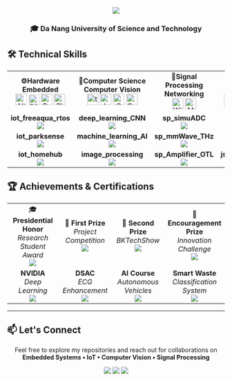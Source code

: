 <p align="center">
  <img src="https://readme-typing-svg.herokuapp.com/?font=Righteous&size=35&center=true&vCenter=true&width=500&height=70&duration=4000&lines=Hi+There!+👋;I'm+Ba+Thanh;Electronics+Engineer" />
</p>

<h3 align="center">🎓 Da Nang University of Science and Technology</h3>


## 🛠️ Technical Skills

<div align="left">
<table width="100%">
  <colgroup>
    <col width="25%"><col width="22%"><col width="25%"><col width="28%">
  </colgroup>

  <!-- Row 1: SKILLS -->
  <tr>
    <td align="center">
      <b> ⚙️Hardware<br/>Embedded</b><br/>
      <img src="https://cdn.simpleicons.org/altiumdesigner/A5915F" width="26" alt="Altium Designer"/>
      <img src="https://cdn.simpleicons.org/espressif/E7352C" width="24" alt="ESP32"/>
      <img src="https://cdn.simpleicons.org/circuitverse/1E5083" width="26" alt="Proteus"/>
      <img src="https://cdn.simpleicons.org/platformio/FF6600" width="26" alt="PlatformIO"/> 
    </td>
    <td align="center">
      <b> 🧠Computer Science<br/>Computer Vision</b><br/>
      <img src="https://cdn.simpleicons.org/tensorflow/FF6F00" width="26" alt="tensorflow"/>
      <img src="https://cdn.simpleicons.org/jupyter/F37626" width="26" alt="Jupyter"/>
      <img src="https://cdn.simpleicons.org/opencv/5C3EE8" width="26" alt="OpenCV"/>
      <img src="https://cdn.simpleicons.org/googlecolab/F9AB00" width="26" alt="Google Colab"/>
    </td>
    <td align="center">
      <b> 📡Signal Processing<br/>Networking</b><br/>
      <img src="https://cdn.simpleicons.org/wireshark/1679A7" width="26" alt="Wireshark"/>
      <img src="https://cdn.simpleicons.org/mqtt/660066" width="26" alt="MQTT"/>
    </td>
    <td align="center">
      <b> 🛰️Software<br/>Algorithm</b><br/>
      <img src="https://cdn.simpleicons.org/docker/2496ED" width="26" alt="Docker"/>
      <img src="https://cdn.simpleicons.org/linux/FCC624" width="26" alt="Linux"/>
      <img src="https://cdn.simpleicons.org/nvidia/76B900" width="26" alt="Jetson Nano"/>
      <img src="https://cdn.simpleicons.org/git/F05032" width="26" alt="Git"/>
    </td>
  </tr>

  <!-- Row 2: PROJECT #1 -->
  <tr>
    <td align="center">
      <b>iot_freeaqua_rtos</b><br/>
      <a href="https://github.com/bathanh0309/iot_freeaqua_rtos">
        <img src="https://img.shields.io/badge/View-00C7B7?style=for-the-badge&logo=github&logoColor=white"/>
      </a>
    </td>
    <td align="center">
      <b>deep_learning_CNN</b><br/>
      <a href="https://github.com/bathanh0309/deep_learning_CNN">
        <img src="https://img.shields.io/badge/Loading-FF6F00?style=for-the-badge&logo=github&logoColor=white"/>
      </a>
    </td>
    <td align="center">
      <b>sp_simuADC</b><br/>
      <a href="https://github.com/bathanh0309/sp_simu_ADC">
        <img src="https://img.shields.io/badge/View-FF8C00?style=for-the-badge&logo=github&logoColor=white"/>
      </a>
    </td>
    <td align="center">
      <b>json_RRT</b><br/>
      <a href="https://github.com/bathanh0309/json_RRT">
        <img src="https://img.shields.io/badge/View-76B900?style=for-the-badge&logo=github&logoColor=white"/>
      </a>
    </td>
  </tr>

  <!-- Row 3: PROJECT #2 -->
  <tr>
    <td align="center">
      <b>iot_parksense</b><br/>
      <a href="https://github.com/bathanh0309/iot_parksense">
        <img src="https://img.shields.io/badge/View-4285F4?style=for-the-badge&logo=github&logoColor=white"/>
      </a>
    </td>
    <td align="center">
      <b>machine_learning_AI</b><br/>
      <a href="https://github.com/bathanh0309/machine_learning_AI">
        <img src="https://img.shields.io/badge/Loading-0078D7?style=for-the-badge&logo=github&logoColor=white"/>
      </a>
    </td>
    <td align="center">
      <b>sp_mmWave_THz</b><br/>
      <a href="https://github.com/bathanh0309/sp_mmWave_THz">
        <img src="https://img.shields.io/badge/View-6A1B9A?style=for-the-badge&logo=github&logoColor=white"/>
      </a>
    </td>
    <td align="center">
      &nbsp;
    </td>
  </tr>

  <!-- Row 4: PROJECT #3 -->
  <tr>
    <td align="center">
      <b>iot_homehub</b><br/>
      <a href="https://github.com/bathanh0309/iot_homehub">
        <img src="https://img.shields.io/badge/View-FF6F00?style=for-the-badge&logo=github&logoColor=white"/>
      </a>
    </td>
    <td align="center">
      <b>image_processing</b><br/>
      <a href="https://github.com/bathanh0309/image_processing">
        <img src="https://img.shields.io/badge/Loading-1f6feb?style=for-the-badge&logo=github&logoColor=white"/>
      </a>
    </td>
    <td align="center">
      <b>sp_Amplifier_OTL</b><br/>
      <a href="https://github.com/bathanh0309/sp_Amplifier_OTL">
        <img src="https://img.shields.io/badge/View-005BAC?style=for-the-badge&logo=github&logoColor=white"/>
      </a>
    </td>
    <td align="center">
      <b>json_Vision_Gate</b><br/>
      <a href="https://github.com/bathanh0309/json_Vision_Gate">
        <img src="https://img.shields.io/badge/Loading-4285F4?style=for-the-badge&logo=github&logoColor=white"/>
      </a>
    </td>
  </tr>

</table>
</div>


## 🏆 Achievements & Certifications
<div align="left">
<table width="100%">
  <colgroup>
    <col width="25%"><col width="25%"><col width="25%"><col width="25%">
  </colgroup>

  <!-- Row 1 -->
  <tr>
    <td align="center">
      🎓 <b>Presidential Honor</b><br/>
      <i>Research Student Award</i><br/>
      <a href="https://drive.google.com/file/d/1tr2x93TwjTtUAfHl8ggOcIgXE5LCZisv/view">
        <img src="https://img.shields.io/badge/View-4285F4?style=for-the-badge&logo=googledrive&logoColor=white"/>
      </a>
    </td>
    <td align="center">
      🥇 <b>First Prize</b><br/>
      <i>Project Competition</i><br/>
      <a href="https://drive.google.com/file/d/1iI_mmLu6SrupykpjnciBaJUs4rW604Rp/view">
        <img src="https://img.shields.io/badge/View-FFD700?style=for-the-badge&logo=googledrive&logoColor=white"/>
      </a>
    </td>
    <td align="center">
      🥈 <b>Second Prize</b><br/>
      <i>BKTechShow</i><br/>
      <a href="https://drive.google.com/file/d/1Nn8-F5u36uuBbKG1-ddfdwV_-vlJIkSc/view">
        <img src="https://img.shields.io/badge/View-C0C0C0?style=for-the-badge&logo=googledrive&logoColor=white"/>
      </a>
    </td>
    <td align="center">
      🥉<b>Encouragement Prize</b><br/>
      <i>Innovation Challenge</i><br/>
      <a href="https://drive.google.com/file/d/1_k1gOUejFIOUj8iQCzT4rLdRF-s7Xugo/view?usp=drive_link">
        <img src="https://img.shields.io/badge/View-1f6feb?style=for-the-badge&logo=googledrive&logoColor=white"/>
      </a>
    </td>
  </tr>

  <!-- Row 2 -->
  <tr>
    <td align="center">
      <b>NVIDIA</b><br/>
      <i>Deep Learning</i><br/>
      <a href="https://drive.google.com/file/d/1IS7MKVRLEAUrxG3UAmzJelLf3vWU4Bb1/view">
        <img src="https://img.shields.io/badge/View-76B900?style=for-the-badge&logo=nvidia&logoColor=white"/>
      </a>
    </td>
    <td align="center">
      <b>DSAC</b><br/>
      <i>ECG Enhancement</i><br/>
      <a href="https://drive.google.com/file/d/1GZvRcehhXUOCUiw5jLp3gS9lZ-kPk8T2/view">
        <img src="https://img.shields.io/badge/View-FF6B6B?style=for-the-badge&logo=googledrive&logoColor=white"/>
      </a>
    </td>
    <td align="center">
      <b>AI Course</b><br/>
      <i>Autonomous Vehicles</i><br/>
      <a href="https://drive.google.com/file/d/1NluBnhDf06USY6wm1r2R16zXldbwUppn/view">
        <img src="https://img.shields.io/badge/View-0A84FF?style=for-the-badge&logo=googledrive&logoColor=white"/>
      </a>
    </td>
    <td align="center">
      <b>Smart Waste</b><br/>
      <i>Classification System</i><br/>
      <a href="https://drive.google.com/file/d/16xMIXrvLCCrfZcEmQYMUcUV3Awe2gYDk/view">
        <img src="https://img.shields.io/badge/View-4CAF50?style=for-the-badge&logo=googledrive&logoColor=white"/>
      </a>
    </td>
  </tr>
</table>
</div>

---

## 📫 Let's Connect

<p align="center">
  Feel free to explore my repositories and reach out for collaborations on<br/>
  <b>Embedded Systems • IoT • Computer Vision • Signal Processing</b>
</p>

<p align="center">
  <a href="bathanh124ads@gmail.com"><img src="https://img.shields.io/badge/Email-D14836?style=for-the-badge&logo=gmail&logoColor=white"/></a>
  <a href="https://www.linkedin.com/in/bathanh0309"><img src="https://img.shields.io/badge/LinkedIn-0077B5?style=for-the-badge&logo=linkedin&logoColor=white"/></a>
  <a href="https://github.com/bathanh0309"><img src="https://img.shields.io/badge/GitHub-100000?style=for-the-badge&logo=github&logoColor=white"/></a>
</p>
